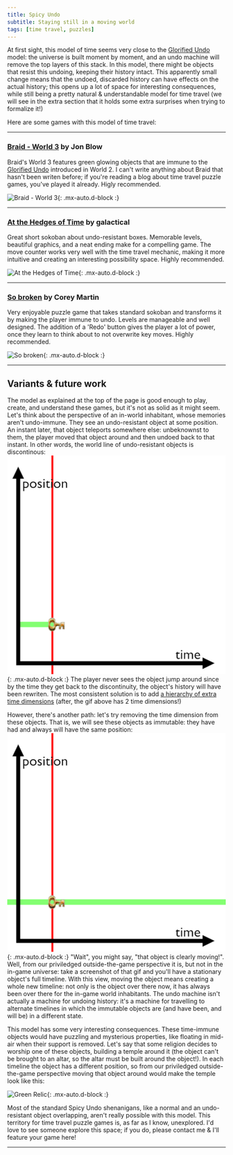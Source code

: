 ```yaml
---
title: Spicy Undo
subtitle: Staying still in a moving world
tags: [time travel, puzzles]
---
```


At first sight, this model of time seems very close to the [Glorified Undo](/time-genres/glorified-undo) model: the universe is built
moment by moment, and an undo machine will remove the top layers of this stack. In this model, there might be objects that resist this undoing,
keeping their history intact. This apparently small change means that the undoed, discarded history can have effects on the actual history;
this opens up a lot of space for interesting consequences, while still being a pretty natural & understandable model for time travel (we 
will see in the extra section that it holds some extra surprises when trying to formalize it!)

Here are some games with this model of time travel:

-----

### [Braid - World 3](https://store.steampowered.com/app/26800/Braid/) by Jon Blow

Braid's World 3 features green glowing objects that are immune to the [Glorified Undo](/time-genres/glorified-undo) introduced in World 2.
I can't write anything about Braid that hasn't been writen before; if you're reading a blog about time travel puzzle games, you've played
it already. Higly recommended.

![Braid - World 3](https://cdn.akamai.steamstatic.com/steam/apps/26800/0000007898.1920x1080.jpg){: .mx-auto.d-block :}

-----

### [At the Hedges of Time](https://galactical.itch.io/at-the-hedges-of-time) by galactical

Great short sokoban about undo-resistant boxes. Memorable levels, beautiful graphics, and a neat ending make for a compelling game. The move
counter works very well with the time travel mechanic, making it more intuitive and creating an interesting possibility space. Highly recommended.

![At the Hedges of Time](https://img.itch.zone/aW1hZ2UvMTA1MDA0OC82MDA0NzYwLnBuZw==/original/dUVX8c.png){: .mx-auto.d-block :}

-----

### [So broken](https://coreymartin.itch.io/sobroken) by Corey Martin

Very enjoyable puzzle game that takes standard sokoban and transforms it by making the player immune to undo. Levels are manageable and 
well designed. The addition of a 'Redo' button gives the player a lot of power, once they learn to think about to not overwrite key moves.
Highly recommended.

![So broken](https://img.itch.zone/aW1hZ2UvOTU4MDcvNDUyNDY0LnBuZw==/original/M3HSAv.png){: .mx-auto.d-block :}

-----

<!-- pending: sig.null -->

## Variants & future work

The model as explained at the top of the page is good enough to play, create, and understand these games, but it's not as solid as it might seem.
Let's think about the perspective of an in-world inhabitant, whose memories aren't undo-immune. They see an undo-resistant object at some position.
An instant later, that object teleports somewhere else: unbeknownst to them, the player moved that object around and then undoed back to that instant.
In other words, the world line of undo-resistant objects is discontinous:
![Paradox](/assets/img/spicy-undo-paradox.gif){: .mx-auto.d-block :}
The player never sees the object jump around since by the time they get back to the discontinuity, the object's history will have been rewriten.
The most consistent solution is to add [a hierarchy of extra time dimensions](/time-genres/serialism) (after, the gif above has 2 time dimensions!)

However, there's another path: let's try removing the time dimension from these objects. That is, we will see these objects as immutable: they have
had and always will have the same position:
![Immutable](/assets/img/spicy-undo-immutable.gif){: .mx-auto.d-block :}
"Wait", you might say, "that object is clearly moving!". Well, from our priviledged outside-the-game perspective it is, but not in the in-game
universe: take a screenshot of that gif and you'll have a stationary object's full timeline. With this view, moving the object means creating
a whole new timeline: not only is the object over there now, it has always been over there for the in-game world inhabitants. The undo machine
isn't actually a machine for undoing history: it's a machine for travelling to alternate timelines in which the immutable objects 
are (and have been, and will be) in a different state.

This model has some very interesting consequences. These time-immune objects would have puzzling and mysterious properties, like floating in mid-air
when their support is removed. Let's say that some religion decides to worship one of these objects, building a temple around it (the object can't be
brought to an altar, so the altar must be built around the object!). In each timeline the object has a different position, so from our priviledged
outside-the-game perspective moving that object around would make the temple look like this:

![Green Relic](https://www.unite.ai/wp-content/uploads/2021/12/latent-space-explore-live-gan-manipulation.gif){: .mx-auto.d-block :}

Most of the standard Spicy Undo shenanigans, like a normal and an undo-resistant object overlapping, aren't really possible with this model.
This territory for time travel puzzle games is, as far as I know, unexplored. I'd love to see someone explore this space; if you do,
please contact me & I'll feature your game here!

-----
